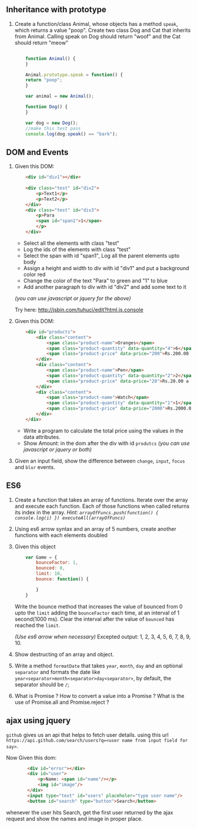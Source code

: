 Inheritance with prototype
----------------------------

1. Create a function/class Animal, whose objects has a method `speak`, which returns a value "poop". Create two class Dog and Cat that inherits from Animal. Calling speak on Dog should return "woof" and the Cat should return "meow"

    ```javascript

        function Animal() {
        }

        Animal.prototype.speak = function() {
        return "poop";
        }

        var animal = new Animal();

        function Dog() {  
        }

        var dog = new Dog();
        //make this test pass
        console.log(dog.speak() == "bark");
    ```

DOM and Events
------------------
1. Given this DOM:
    ```html
        <div id="div1"></div>
        
        <div class="test" id="div2">
            <p>Text1</p>
            <p>Text2</p>
        </div>
        <div class="test" id="div3">
            <p>Para
            <span id="span1">1</span>
            </p>
        </div>
    ```
    - Select all the elements with class "test"
    - Log the ids of the elements with class "test"
    - Select the span with id "span1", Log all the parent elements upto body
    - Assign a height and width to div with id "div1" and put a background color red
    - Change the color of the text "Para" to green and "1" to blue
    - Add another paragraph to div with id "div2" and add some text to it

    *(you can use javascript or jquery for the above)*

    Try here: http://jsbin.com/tuhuci/edit?html,js,console

2. Given this DOM:
    ```html
        <div id="products">
            <div class="content">
                <span class="product-name">Oranges</span>
                <span class="product-quantity" data-quantity="4">6</span>
                <span class="product-price" data-price="200">Rs.200.00 a dozen</span>
            </div>
            <div class="content">
                <span class="product-name">Pen</span>
                <span class="product-quantity" data-quantity="2">2</span>
                <span class="product-price" data-price="20">Rs.20.00 a piece</span>
            </div>
            <div class="content">
                <span class="product-name">Watch</span>
                <span class="product-quantity" data-quantity="1">1</span>
                <span class="product-price" data-price="2000">Rs.2000.00 a piece</span>
            </div>
        </div>

    ```
    - Write a program to calculate the total price using the values in the data attributes.
    - Show Amount: <calculated amount from the above> in the dom after the div with id `produtcs` 
    *(you can use javascript or jquery or both)*

3. Given an input field, show the difference between `change`, `input`, `focus` and `blur` events.


ES6
-------------------
1. Create a function that takes an array of functions. Iterate over the array and execute each function. Each of those functions when called returns its index in the array. *Hint: `arrayOfFuncs.push(function() { console.log(i) }) executeAll(arrayOfFuncs)`*
2. Using es6 arrow syntax and an array of 5 numbers, create another functions with each elements doubled
3. Given this object
    ```javascript
        var Game = {
            bounceFactor: 1,
            bounced: 0,
            limit: 10,
            bounce: function() {

            }
        }
    ```
    Write the bounce method that increases the value of bounced from 0 upto the `limit` adding the `bounceFactor` each time, at an interval of 1 second(1000 ms). Clear the interval after the value of `bounced` has reached the `limit`.

    *(Use es6 arrow when necessary)*
    Excepted output: 1, 2, 3, 4, 5, 6, 7, 8, 9, 10.
4. Show destructing of an array and object.
5. Write a method `formatDate` that takes `year`, `month`, `day` and an optional `separator` and formats the date like `year<separator>month<separator>day<separator>`, by default, the separator should be `/`;
6. What is Promise ? How to convert a value into a Promise ? What is the use of Promise.all and Promise.reject ?

ajax using jquery
-------------------------------

`github` gives us an api that helps to fetch user details. using this url `https://api.github.com/search/users?q=<user name from input field for say>`.

Now Given this dom:

```html
        <div id="error"></div>
        <div id="user">
            <p>Name: <span id="name"/></p>
            <img id="image"/>
        </div>
        <input type="text" id="users" placeholer="type user name"/>
        <button id="search" type="button">Search</button>
```

whenever the user hits Search, get the first user returned by the ajax request and show the names and image in proper place.

